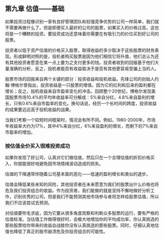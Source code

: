 ## 第九章 估值——基础

如果投资过程像识别一家有良好管理团队和较强竞争优势的公司一样简单，我们就不需要再做什么了。但是即便买入最好的公司的股票，如果买入的价格过高，这也将是一个糟糕的投资。要投资成功还意味着你需要在有吸引力的价位买到好公司的股票。

投资者以低于资产估值的价格买入股票，取得收益的多少取决于这些股票的财务表现。形成鲜明对照的是，投机者购买股票是因为他们相信它将升值，他们总认为还有其他投资者愿意在某一点上要为之支付更多的钱。投资者收到的回报基于他们大量准确的分析，反之，投机者能否有收益取决于是否有其他更容易受骗上当的人。

股票市场的回报来自两个关键的部分：投资收益和投机收益。先锋公司的创始人约翰·博格尔曾指出，投资收益是一只股票的增值，因为它的红利和后来的盈利都在增长；反之，投机收益来自市盈率变化的冲击。回顾整个20世纪，博格尔发现美国股票市场10.4%的平均年收益率可分解成：5%来自分红，4.8%来自盈利的增长，只有0.6%来自市盈率的变化。换句话说，经历一个长时间的跨度，投资收益的成果要远远高于投机收益的战果。

当我们考察一个较短时间框架时，情况会有所不同。例如，1980-2000年，市场年收益率大约为17%，其中4%来自分红，6%来自盈利的增长，而剩下的7%来自市盈率的增加。

### 按估值全价买入很难投资成功

如果你发现了好公司，认真对它们做估值，然后只在一个合理估值的折扣价格买入，你就能很好地避免因市场情绪波动造成的损失。

估值的下降通常伴随着公司基本面的恶化——低速的盈利增长和类似的退步。

估值会降低某些未知的风险，其他投资者在未来愿意为我们的股票出什么价格也将危及我们投资组合的收益。作为投资者，我们能做的就是坚持不懈地做好分析工作，识别优秀的公司，但是我们不能预测其他市场参与者将怎样给股票估值，所以我们不应该尝试去预测。

对估值要吹毛求疵，因为它要从很多角度观察和判断众多股票的运行，要有严格的估值标准。当估值工作做得很好时，会极大地增加你的平均成功率，你认真挑选的那些股票给你带来的收益会战胜你没有认真挑选的那些股票。同时，仔细认真地估值也降低了真正的股市崩溃危及你投资组合的可能性。
